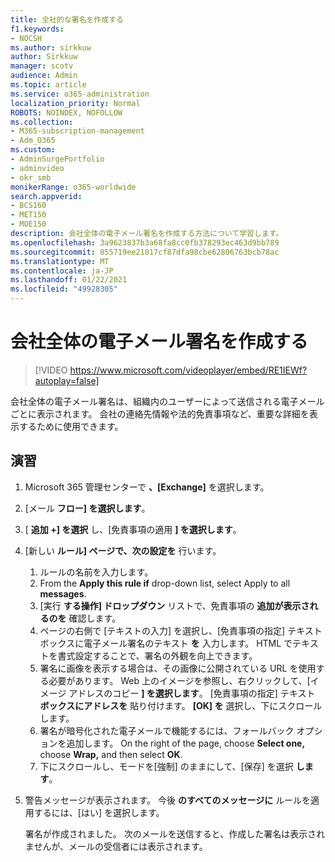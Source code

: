 ```yaml
---
title: 全社的な署名を作成する
f1.keywords:
- NOCSH
ms.author: sirkkuw
author: Sirkkuw
manager: scotv
audience: Admin
ms.topic: article
ms.service: o365-administration
localization_priority: Normal
ROBOTS: NOINDEX, NOFOLLOW
ms.collection:
- M365-subscription-management
- Adm_O365
ms.custom:
- AdminSurgePortfolio
- adminvideo
- okr_smb
monikerRange: o365-worldwide
search.appverid:
- BCS160
- MET150
- MOE150
description: 会社全体の電子メール署名を作成する方法について学習します。
ms.openlocfilehash: 3a9623837b3a68fa8cc0fb378293ec463d9bb789
ms.sourcegitcommit: 855719ee21017cf87dfa98cbe62806763bcb78ac
ms.translationtype: MT
ms.contentlocale: ja-JP
ms.lasthandoff: 01/22/2021
ms.locfileid: "49928305"
---
```

# <a name="create-a-company-wide-email-signature"></a>会社全体の電子メール署名を作成する

> [!VIDEO https://www.microsoft.com/videoplayer/embed/RE1IEWf?autoplay=false]

会社全体の電子メール署名は、組織内のユーザーによって送信される電子メールごとに表示されます。 会社の連絡先情報や法的免責事項など、重要な詳細を表示するために使用できます。 

## <a name="try-it"></a>演習

1. Microsoft 365 管理センターで **、[Exchange]** を選択します。
1. [メール **フロー] を選択します**。
1. [ **追加 +] を選択** し、[免責事項の適用 **] を選択します**。
1. [新しい **ルール] ページで、次の設定を** 行います。
    1. ルールの名前を入力します。
    1. From the **Apply this rule if** drop-down list, select Apply to all **messages**.
    1. [実行 **する操作] ドロップダウン** リストで、免責事項の **追加が表示されるのを** 確認します。
    1. ページの右側で [テキストの入力] を選択し、[免責事項の指定] テキスト ボックスに電子メール署名のテキスト **を** 入力します。 HTML でテキストを書式設定することで、署名の外観を向上できます。
    1. 署名に画像を表示する場合は、その画像に公開されている URL を使用する必要があります。 Web 上のイメージを参照し、右クリックして、[イメージ アドレスのコピー **] を選択します**。 [免責事項の指定] テキスト **ボックスにアドレスを** 貼り付けます。 **[OK] を** 選択し、下にスクロールします。
    1. 署名が暗号化された電子メールで機能するには、フォールバック オプションを追加します。 On the right of the page, choose **Select one,** choose **Wrap,** and then select **OK**.
    1. 下にスクロールし、モードを[強制] のままにして、[保存] を選択 **します**。
1. 警告メッセージが表示されます。 今後 **のすべてのメッセージに** ルールを適用するには、[はい] を選択します。

    署名が作成されました。 次のメールを送信すると、作成した署名は表示されませんが、メールの受信者には表示されます。